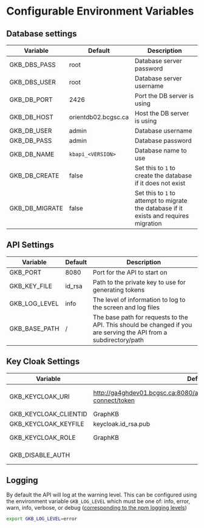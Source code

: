 # Configurable Environment Variables

## Database settings

| Variable       | Default             | Description                                                                            |
| -------------- | ------------------- | -------------------------------------------------------------------------------------- |
| GKB_DBS_PASS   | root                | Database server password                                                               |
| GKB_DBS_USER   | root                | Database server username                                                               |
| GKB_DB_PORT    | 2426                | Port the DB server is using                                                            |
| GKB_DB_HOST    | orientdb02.bcgsc.ca | Host the DB server is using                                                            |
| GKB_DB_USER    | admin               | Database username                                                                      |
| GKB_DB_PASS    | admin               | Database password                                                                      |
| GKB_DB_NAME    | `kbapi_<VERSION>`   | Database name to use                                                                   |
| GKB_DB_CREATE  | false               | Set this to `1` to create the database if it does not exist                            |
| GKB_DB_MIGRATE | false               | Set this to `1` to attempt to migrate the database if it exists and requires migration |

## API Settings

| Variable      | Default | Description                                                                                                       |
| ------------- | ------- | ----------------------------------------------------------------------------------------------------------------- |
| GKB_PORT      | 8080    | Port for the API to start on                                                                                      |
| GKB_KEY_FILE  | id_rsa  | Path to the private key to use for generating tokens                                                              |
| GKB_LOG_LEVEL | info    | The level of information to log to the screen and log files                                                       |
| GKB_BASE_PATH | /       | The base path for requests to the API. This should be changed if you are serving the API from a subdirectory/path |

## Key Cloak Settings

| Variable              | Default                                                                          | Description                                                                                                |
| --------------------- | -------------------------------------------------------------------------------- | ---------------------------------------------------------------------------------------------------------- |
| GKB_KEYCLOAK_URI      | http://ga4ghdev01.bcgsc.ca:8080/auth/realms/TestKB/protocol/openid-connect/token | defaults to https://sso.bcgsc.ca/auth/realms/GSC/protocol/openid-connect/token for production environments |
| GKB_KEYCLOAK_CLIENTID | GraphKB                                                                          |                                                                                                            |
| GKB_KEYCLOAK_KEYFILE  | keycloak.id_rsa.pub                                                              | path to the public key file used to verify keycloak tokens                                                 |
| GKB_KEYCLOAK_ROLE     | GraphKB                                                                          | The required role to get from the keycloak user registration                                               |
| GKB_DISABLE_AUTH      |                                                                                  | Set to `1` to disable the external (keycloak) authentication (For testing)                                 |

## Logging

By default the API will log at the warning level. This can be configured using the environment
variable `GKB_LOG_LEVEL` which must be one of: info, error, warn, info, verbose, or debug
([corresponding to the npm logging levels](https://www.npmjs.com/package/winston#logging-levels))

```bash
export GKB_LOG_LEVEL=error
```
